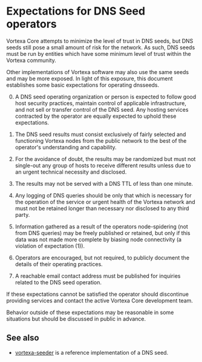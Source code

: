 Expectations for DNS Seed operators
====================================

Vortexa Core attempts to minimize the level of trust in DNS seeds,
but DNS seeds still pose a small amount of risk for the network.
As such, DNS seeds must be run by entities which have some minimum
level of trust within the Vortexa community.

Other implementations of Vortexa software may also use the same
seeds and may be more exposed. In light of this exposure, this
document establishes some basic expectations for operating dnsseeds.

0. A DNS seed operating organization or person is expected to follow good
host security practices, maintain control of applicable infrastructure,
and not sell or transfer control of the DNS seed. Any hosting services
contracted by the operator are equally expected to uphold these expectations.

1. The DNS seed results must consist exclusively of fairly selected and
functioning Vortexa nodes from the public network to the best of the
operator's understanding and capability.

2. For the avoidance of doubt, the results may be randomized but must not
single-out any group of hosts to receive different results unless due to an
urgent technical necessity and disclosed.

3. The results may not be served with a DNS TTL of less than one minute.

4. Any logging of DNS queries should be only that which is necessary
for the operation of the service or urgent health of the Vortexa
network and must not be retained longer than necessary nor disclosed
to any third party.

5. Information gathered as a result of the operators node-spidering
(not from DNS queries) may be freely published or retained, but only
if this data was not made more complete by biasing node connectivity
(a violation of expectation (1)).

6. Operators are encouraged, but not required, to publicly document the
details of their operating practices.

7. A reachable email contact address must be published for inquiries
related to the DNS seed operation.

If these expectations cannot be satisfied the operator should
discontinue providing services and contact the active Vortexa
Core development team.

Behavior outside of these expectations may be reasonable in some
situations but should be discussed in public in advance.

See also
----------
- [vortexa-seeder](https://github.com/nightlyvortexa/vortexa-seeder) is a reference implementation of a DNS seed.

